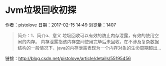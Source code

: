 # Jvm垃圾回收初探
作者：pistolove
日期：2017-02-15 14:49
浏览量：1407
> 简介：1、简介a、意义
  垃圾回收可以有效的防止内存泄露，有效的使用空闲的内存。 内存泄露指该内存空间使用完毕后未回收，在不涉及复杂数据结构的一般情况下，java的内存泄露表现为一个内存对象的生命周期超出...

 链接：http://blog.csdn.net/pistolove/article/details/55195456
